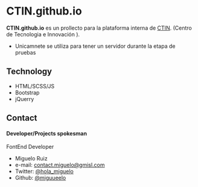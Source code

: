 CTIN.github.io
======
**CTIN.github.io** es un prollecto para la plataforma interna de [CTIN](http://www.ctinmx.com). (Centro de Tecnologia e Innovación ). 
* Unicamnete se utiliza para tener un servidor durante la etapa de pruebas


## Technology
* HTML/SCSS/JS
* Bootstrap
* jQuerry

## Contact
#### Developer/Projects spokesman
FontEnd Developer
* Miguelo Ruiz
* e-mail: contact.miguelo@gmisl.com
* Twitter: [@hola_miguelo](https://twitter.com/hola_miguelo)
* Github: [@miguueelo](https://github.com/miguueelo)
